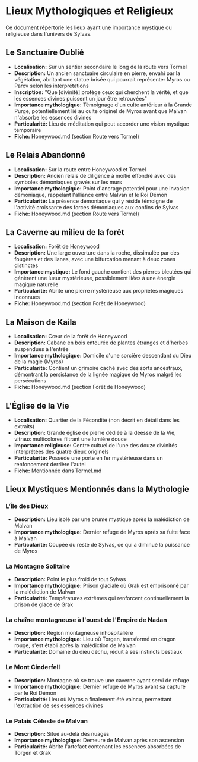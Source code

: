 # Lieux Mythologiques et Religieux

Ce document répertorie les lieux ayant une importance mystique ou religieuse dans l'univers de Sylvas.

## Le Sanctuaire Oublié

- **Localisation:** Sur un sentier secondaire le long de la route vers Tormel
- **Description:** Un ancien sanctuaire circulaire en pierre, envahi par la végétation, abritant une statue brisée qui pourrait représenter Myros ou Parov selon les interprétations
- **Inscription:** "Que [divinité] protège ceux qui cherchent la vérité, et que les essences divines puissent un jour être retrouvées"
- **Importance mythologique:** Témoignage d'un culte antérieur à la Grande Purge, potentiellement lié au culte originel de Myros avant que Malvan n'absorbe les essences divines
- **Particularité:** Lieu de méditation qui peut accorder une vision mystique temporaire
- **Fiche:** Honeywood.md (section Route vers Tormel)

## Le Relais Abandonné

- **Localisation:** Sur la route entre Honeywood et Tormel
- **Description:** Ancien relais de diligence à moitié effondré avec des symboles démoniaques gravés sur les murs
- **Importance mythologique:** Point d'ancrage potentiel pour une invasion démoniaque, rappelant l'alliance entre Malvan et le Roi Démon
- **Particularité:** La présence démoniaque qui y réside témoigne de l'activité croissante des forces démoniaques aux confins de Sylvas
- **Fiche:** Honeywood.md (section Route vers Tormel)

## La Caverne au milieu de la forêt

- **Localisation:** Forêt de Honeywood
- **Description:** Une large ouverture dans la roche, dissimulée par des fougères et des lianes, avec une bifurcation menant à deux zones distinctes
- **Importance mystique:** Le fond gauche contient des pierres bleutées qui génèrent une lueur mystérieuse, possiblement liées à une énergie magique naturelle
- **Particularité:** Abrite une pierre mystérieuse aux propriétés magiques inconnues
- **Fiche:** Honeywood.md (section Forêt de Honeywood)

## La Maison de Kaila

- **Localisation:** Cœur de la forêt de Honeywood
- **Description:** Cabane en bois entourée de plantes étranges et d'herbes suspendues à l'entrée
- **Importance mythologique:** Domicile d'une sorcière descendant du Dieu de la magie (Myros)
- **Particularité:** Contient un grimoire caché avec des sorts ancestraux, démontrant la persistance de la lignée magique de Myros malgré les persécutions
- **Fiche:** Honeywood.md (section Forêt de Honeywood)

## L'Église de la Vie

- **Localisation:** Quartier de la Fécondité (non décrit en détail dans les extraits)
- **Description:** Grande église de pierre dédiée à la déesse de la Vie, vitraux multicolores filtrant une lumière douce
- **Importance religieuse:** Centre cultuel de l'une des douze divinités interprétées des quatre dieux originels
- **Particularité:** Possède une porte en fer mystérieuse dans un renfoncement derrière l'autel
- **Fiche:** Mentionnée dans Tormel.md

## Lieux Mystiques Mentionnés dans la Mythologie

### L'Île des Dieux

- **Description:** Lieu isolé par une brume mystique après la malédiction de Malvan
- **Importance mythologique:** Dernier refuge de Myros après sa fuite face à Malvan
- **Particularité:** Coupée du reste de Sylvas, ce qui a diminué la puissance de Myros

### La Montagne Solitaire

- **Description:** Point le plus froid de tout Sylvas
- **Importance mythologique:** Prison glaciale où Grak est emprisonné par la malédiction de Malvan
- **Particularité:** Températures extrêmes qui renforcent continuellement la prison de glace de Grak

### La chaîne montagneuse à l'ouest de l'Empire de Nadan

- **Description:** Région montagneuse inhospitalière
- **Importance mythologique:** Lieu où Torgen, transformé en dragon rouge, s'est établi après la malédiction de Malvan
- **Particularité:** Domaine du dieu déchu, réduit à ses instincts bestiaux

### Le Mont Cinderfell

- **Description:** Montagne où se trouve une caverne ayant servi de refuge
- **Importance mythologique:** Dernier refuge de Myros avant sa capture par le Roi Démon
- **Particularité:** Lieu où Myros a finalement été vaincu, permettant l'extraction de ses essences divines

### Le Palais Céleste de Malvan

- **Description:** Situé au-delà des nuages
- **Importance mythologique:** Demeure de Malvan après son ascension
- **Particularité:** Abrite l'artefact contenant les essences absorbées de Torgen et Grak 